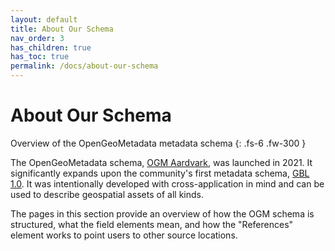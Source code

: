 ```yaml
---
layout: default
title: About Our Schema
nav_order: 3
has_children: true
has_toc: true
permalink: /docs/about-our-schema
---
```


# About Our Schema

Overview of the OpenGeoMetadata metadata schema
{: .fs-6 .fw-300 }

The OpenGeoMetadata schema, [OGM Aardvark](../current-schema/ogm-aardvark), was launched in 2021. It significantly expands upon the community's first metadata schema, [GBL 1.0](../legacy-versions/gbl-1.0). It was intentionally developed with cross-application in mind and can be used to describe geospatial assets of all kinds.

The pages in this section provide an overview of how the OGM schema is structured, what the field elements mean, and how the "References" element works to point users to other source locations.
